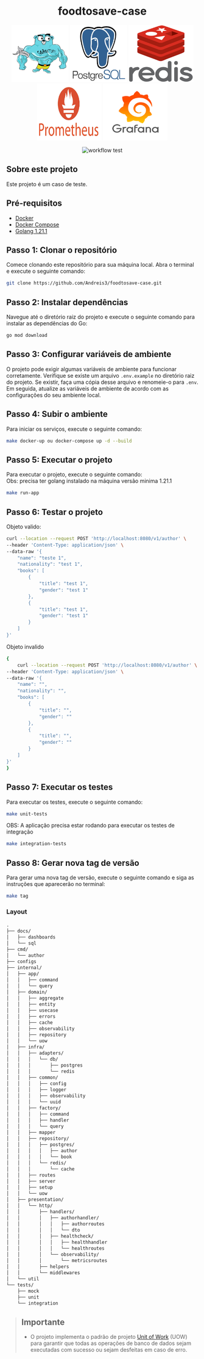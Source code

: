 

<h1 align="center">foodtosave-case</h1>

<p align="center">
	<img src="docs/images/golang.jpg" width="150" height="150"/>
	<img src="docs/images/postgres.jpg" width="150" height="150"/>
	<img src="docs/images/redis.png" width="170" height="150"/>
	<img src="docs/images/prometheus.png" width="170" height="150">
	<img src="docs/images/grafana.png" width="170" height="150">
</p>
<p align="center">
  <img src="https://github.com/Andreis3/foodtosave-case/actions/workflows/golang-build-test.yaml/badge.svg" alt="workflow test">
</p>

## Sobre este projeto

Este projeto é um caso de teste.

## Pré-requisitos
- [Docker](https://docs.docker.com/install/)
- [Docker Compose](https://docs.docker.com/compose/install/)
- [Golang 1.21.1](https://golang.org/doc/install)

## Passo 1: Clonar o repositório

Comece clonando este repositório para sua máquina local. Abra o terminal e execute o seguinte comando:

```bash
git clone https://github.com/Andreis3/foodtosave-case.git
```

## Passo 2: Instalar dependências

Navegue até o diretório raiz do projeto e execute o seguinte comando para instalar as dependências do Go:

```bash
go mod download
```

## Passo 3: Configurar variáveis de ambiente

O projeto pode exigir algumas variáveis de ambiente para funcionar corretamente. Verifique se existe um arquivo `.env.example` no diretório raiz do projeto. Se existir, faça uma cópia desse arquivo e renomeie-o para `.env`. Em seguida, atualize as variáveis de ambiente de acordo com as configurações do seu ambiente local.


## Passo 4: Subir o ambiente

Para iniciar os serviços, execute o seguinte comando:

```bash
make docker-up ou docker-compose up -d --build
```

## Passo 5: Executar o projeto

Para executar o projeto, execute o seguinte comando: \
Obs: precisa ter golang instalado na máquina versão minima 1.21.1

```bash
make run-app
```

## Passo 6: Testar o projeto
Objeto valido:

```bash
curl --location --request POST 'http://localhost:8080/v1/author' \
--header 'Content-Type: application/json' \
--data-raw '{
    "name": "teste 1",
    "nationality": "test 1",
    "books": [
        {
            "title": "test 1",
            "gender": "test 1"
        },
        {
            "title": "test 1",
            "gender": "test 1"
        }
    ]
}'
```
Objeto invalido

```bash
{
    curl --location --request POST 'http://localhost:8080/v1/author' \
--header 'Content-Type: application/json' \
--data-raw '{
    "name": "",
    "nationality": "",
    "books": [
        {
            "title": "",
            "gender": ""
        },
        {
            "title": "",
            "gender": ""
        }
    ]
}'
}
```



## Passo 7: Executar os testes

Para executar os testes, execute o seguinte comando:

```bash
make unit-tests
```
OBS: A aplicação precisa estar rodando para executar os testes de integração
```bash
make integration-tests
```

## Passo 8: Gerar nova tag de versão

Para gerar uma nova tag de versão, execute o seguinte comando e siga as instruções que aparecerão no terminal:

```bash
make tag
```

### Layout

```tree
.
├── docs/
│   ├── dashboards
│   └── sql
├── cmd/
│   └── author
├── configs
├── internal/
│   ├── app/
│   │   ├── command
│   │   └── query
│   ├── domain/
│   │   ├── aggregate
│   │   ├── entity      
│   │   ├── usecase
│   │   ├── errors
│   │   ├── cache
│   │   ├── observability
│   │   ├── repository
│   │   └── uow
│   ├── infra/
│   │   ├── adapters/
│   │   │   └── db/
│   │   │       ├── postgres
│   │   │       └── redis
│   │   ├── common/
│   │   │   ├── config
│   │   │   ├── logger
│   │   │   ├── observability
│   │   │   └── uuid
│   │   ├── factory/
│   │   │   ├── command
│   │   │   ├── handler
│   │   │   └── query
│   │   ├── mapper
│   │   ├── repository/
│   │   │   ├── postgres/
│   │   │   │   ├── author
│   │   │   │   └── book
│   │   │   └── redis/
│   │   │       └── cache
│   │   ├── routes
│   │   ├── server
│   │   ├── setup
│   │   └── uow
│   ├── presentation/
│   │   └── http/
│   │       ├── handlers/
│   │       │   ├── authorhandler/
│   │       │   │   ├── authorroutes
│   │       │   │   └── dto
│   │       │   ├── healthcheck/
│   │       │   │   ├── healthhandler
│   │       │   │   └── healthroutes
│   │       │   └── observability/
│   │       │       └── metricsroutes
│   │       ├── helpers
│   │       └── middlewares
│   └── util
└── tests/
    ├── mock
    ├── unit
    └── integration
```




> ## Importante
> * O projeto implementa o padrão de projeto [Unit of Work](https://martinfowler.com/eaaCatalog/unitOfWork.html#:~:text=A%20Unit%20of%20Work%20keeps,a%20result%20of%20your%20work.) (UOW) para garantir que todas as operações de banco de dados sejam executadas com sucesso ou sejam desfeitas em caso de erro.
